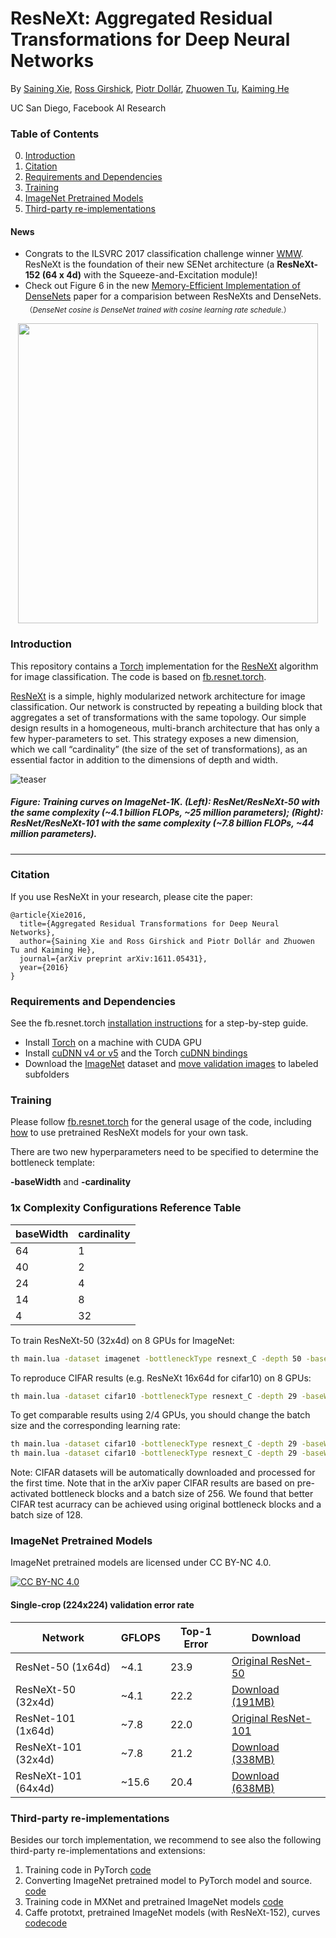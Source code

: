 # ResNeXt: Aggregated Residual Transformations for Deep Neural Networks

By [Saining Xie](http://vcl.ucsd.edu/~sxie), [Ross Girshick](http://www.rossgirshick.info/), [Piotr Dollár](https://pdollar.github.io/), [Zhuowen Tu](http://pages.ucsd.edu/~ztu/), [Kaiming He](http://kaiminghe.com)

UC San Diego, Facebook AI Research

### Table of Contents
0. [Introduction](#introduction)
0. [Citation](#citation)
0. [Requirements and Dependencies](#requirements-and-dependencies)
0. [Training](#training)
0. [ImageNet Pretrained Models](#imagenet-pretrained-models)
0. [Third-party re-implementations](#third-party-re-implementations)

#### News
* Congrats to the ILSVRC 2017 classification challenge winner [WMW](http://image-net.org/challenges/LSVRC/2017/results).
ResNeXt is the foundation of their new SENet architecture (a **ResNeXt-152 (64 x 4d)** with the Squeeze-and-Excitation module)!
* Check out Figure 6 in the new [Memory-Efficient Implementation of DenseNets](https://arxiv.org/pdf/1707.06990.pdf) paper for a comparision between ResNeXts and DenseNets. <sub>（*DenseNet cosine is DenseNet trained with cosine learning rate schedule.*）</sub>
<p align="center">
<img src="http://vcl.ucsd.edu/resnext/resnextvsdensenet.png" width="480">
</p>


### Introduction

This repository contains a [Torch](http://torch.ch) implementation for the [ResNeXt](https://arxiv.org/abs/1611.05431) algorithm for image classification. The code is based on [fb.resnet.torch](https://github.com/facebook/fb.resnet.torch).

[ResNeXt](https://arxiv.org/abs/1611.05431) is a simple, highly modularized network architecture for image classification. Our network is constructed by repeating a building block that aggregates a set of transformations with the same topology. Our simple design results in a homogeneous, multi-branch architecture that has only a few hyper-parameters to set. This strategy exposes a new dimension, which we call “cardinality” (the size of the set of transformations), as an essential factor in addition to the dimensions of depth and width.


![teaser](http://vcl.ucsd.edu/resnext/teaser.png)
##### Figure: Training curves on ImageNet-1K. (Left): ResNet/ResNeXt-50 with the same complexity (~4.1 billion FLOPs, ~25 million parameters); (Right): ResNet/ResNeXt-101 with the same complexity (~7.8 billion FLOPs, ~44 million parameters).
-----

### Citation
If you use ResNeXt in your research, please cite the paper:
```
@article{Xie2016,
  title={Aggregated Residual Transformations for Deep Neural Networks},
  author={Saining Xie and Ross Girshick and Piotr Dollár and Zhuowen Tu and Kaiming He},
  journal={arXiv preprint arXiv:1611.05431},
  year={2016}
}
```

### Requirements and Dependencies
See the fb.resnet.torch [installation instructions](https://github.com/facebook/fb.resnet.torch/blob/master/INSTALL.md) for a step-by-step guide.
- Install [Torch](http://torch.ch/docs/getting-started.html) on a machine with CUDA GPU
- Install [cuDNN v4 or v5](https://developer.nvidia.com/cudnn) and the Torch [cuDNN bindings](https://github.com/soumith/cudnn.torch/tree/R4)
- Download the [ImageNet](http://image-net.org/download-images) dataset and [move validation images](https://github.com/facebook/fb.resnet.torch/blob/master/INSTALL.md#download-the-imagenet-dataset) to labeled subfolders

### Training

Please follow [fb.resnet.torch](https://github.com/facebook/fb.resnet.torch) for the general usage of the code, including [how](https://github.com/facebook/fb.resnet.torch/tree/master/pretrained) to use pretrained ResNeXt models for your own task.

There are two new hyperparameters need to be specified to determine the bottleneck template:

**-baseWidth** and **-cardinality**

### 1x Complexity Configurations Reference Table

| baseWidth | cardinality |
|---------- | ----------- |
| 64        | 1           |
| 40        | 2           |
| 24        | 4           |
| 14        | 8           |
| 4         | 32          |


To train ResNeXt-50 (32x4d) on 8 GPUs for ImageNet:
```bash
th main.lua -dataset imagenet -bottleneckType resnext_C -depth 50 -baseWidth 4 -cardinality 32 -batchSize 256 -nGPU 8 -nThreads 8 -shareGradInput true -data [imagenet-folder]
```

To reproduce CIFAR results (e.g. ResNeXt 16x64d for cifar10) on 8 GPUs:
```bash
th main.lua -dataset cifar10 -bottleneckType resnext_C -depth 29 -baseWidth 64 -cardinality 16 -weightDecay 5e-4 -batchSize 128 -nGPU 8 -nThreads 8 -shareGradInput true
```
To get comparable results using 2/4 GPUs, you should change the batch size and the corresponding learning rate:
```bash
th main.lua -dataset cifar10 -bottleneckType resnext_C -depth 29 -baseWidth 64 -cardinality 16 -weightDecay 5e-4 -batchSize 64 -nGPU 4 -LR 0.05 -nThreads 8 -shareGradInput true
th main.lua -dataset cifar10 -bottleneckType resnext_C -depth 29 -baseWidth 64 -cardinality 16 -weightDecay 5e-4 -batchSize 32 -nGPU 2 -LR 0.025 -nThreads 8 -shareGradInput true
```
Note: CIFAR datasets will be automatically downloaded and processed for the first time. Note that in the arXiv paper CIFAR results are based on pre-activated bottleneck blocks and a batch size of 256. We found that better CIFAR test acurracy can be achieved using original bottleneck blocks and a batch size of 128.

### ImageNet Pretrained Models
ImageNet pretrained models are licensed under CC BY-NC 4.0.

[![CC BY-NC 4.0](https://i.creativecommons.org/l/by-nc/4.0/88x31.png)](https://creativecommons.org/licenses/by-nc/4.0/)

#### Single-crop (224x224) validation error rate
| Network             | GFLOPS | Top-1 Error |  Download   |
| ------------------- | ------ | ----------- | ------------|
| ResNet-50 (1x64d)   |  ~4.1  |  23.9        | [Original ResNet-50](https://github.com/facebook/fb.resnet.torch/tree/master/pretrained)       |
| ResNeXt-50 (32x4d)  |  ~4.1  |  22.2        | [Download (191MB)](https://s3.amazonaws.com/resnext/imagenet_models/resnext_50_32x4d.t7)       |
| ResNet-101 (1x64d)  |  ~7.8  |  22.0        | [Original ResNet-101](https://github.com/facebook/fb.resnet.torch/tree/master/pretrained)      |
| ResNeXt-101 (32x4d) |  ~7.8  |  21.2        | [Download (338MB)](https://s3.amazonaws.com/resnext/imagenet_models/resnext_101_32x4d.t7)      |
| ResNeXt-101 (64x4d) |  ~15.6 |  20.4        | [Download (638MB)](https://s3.amazonaws.com/resnext/imagenet_models/resnext_101_64x4d.t7)       |

### Third-party re-implementations

Besides our torch implementation, we recommend to see also the following third-party re-implementations and extensions:

1. Training code in PyTorch [code](https://github.com/prlz77/ResNeXt.pytorch)
1. Converting ImageNet pretrained model to PyTorch model and source. [code](https://github.com/clcarwin/convert_torch_to_pytorch)
1. Training code in MXNet and pretrained ImageNet models [code](https://github.com/dmlc/mxnet/tree/master/example/image-classification#imagenet-1k)
1. Caffe prototxt, pretrained ImageNet models (with ResNeXt-152), curves [code](https://github.com/cypw/ResNeXt-1)[code](https://github.com/terrychenism/ResNeXt)
